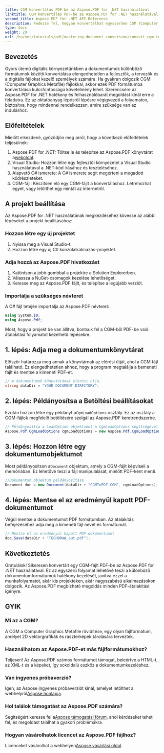 ```yaml
---
title: CGM konvertálás PDF-be az Aspose.PDF for .NET használatával
linktitle: CGM konvertálás PDF-be az Aspose.PDF for .NET használatával
second_title: Aspose.PDF for .NET API Reference
description: Fedezze fel, hogyan konvertálhat egyszerűen CGM (Computer Graphics Metafile) fájlokat PDF formátumba az Aspose.PDF for .NET segítségével. Tökéletes fejlesztőknek és tervezőknek egyaránt.
type: docs
weight: 20
url: /hu/net/tutorials/pdf/mastering-document-conversion/convert-cgm-to-pdf/
---
```

## Bevezetés

Gyors ütemű digitális környezetünkben a dokumentumok különböző formátumok közötti konvertálása elengedhetetlen a fejlesztők, a tervezők és a digitális fájlokat kezelő személyek számára. Ha gyakran dolgozik CGM (Computer Graphics Metafile) fájlokkal, akkor ezek PDF formátumba konvertálása kulcsfontosságú követelmény lehet. Szerencsére az Aspose.PDF for .NET hatékony és felhasználóbarát megoldást kínál erre a feladatra. Ez az oktatóanyag lépésről lépésre végigvezeti a folyamaton, biztosítva, hogy mindennel rendelkezzen, amire szüksége van az induláshoz.

## Előfeltételek

Mielőtt elkezdené, győződjön meg arról, hogy a következő előfeltételek teljesülnek:

1.  Aspose.PDF for .NET: Töltse le és telepítse az Aspose.PDF könyvtárat a[weboldal](https://releases.aspose.com/pdf/net/).
2. Visual Studio: Hozzon létre egy fejlesztői környezetet a Visual Studio használatával a .NET-kód írásához és teszteléséhez.
3. Alapvető C# ismerete: A C# ismerete segít megérteni a megadott kódrészleteket.
4. CGM-fájl: Készítsen elő egy CGM-fájlt a konvertáláshoz. Létrehozhat egyet, vagy letölthet egy mintát az internetről.

## A projekt beállítása

Az Aspose.PDF for .NET használatának megkezdéséhez kövesse az alábbi lépéseket a projekt beállításához:

### Hozzon létre egy új projektet

1. Nyissa meg a Visual Studio-t.
2. Hozzon létre egy új C# konzolalkalmazás-projektet.

### Adja hozzá az Aspose.PDF hivatkozást

1. Kattintson a jobb gombbal a projektre a Solution Explorerben.
2. Válassza a NuGet-csomagok kezelése lehetőséget.
3. Keresse meg az Aspose.PDF fájlt, és telepítse a legújabb verziót.

### Importálja a szükséges névteret

A C# fájl tetején importálja az Aspose.PDF névteret:

```csharp
using System.IO;
using Aspose.Pdf;
```

Most, hogy a projekt be van állítva, bontsuk fel a CGM-ből PDF-be való átalakítási folyamatot kezelhető lépésekre.

## 1. lépés: Adja meg a dokumentumkönyvtárat

Először határozza meg annak a könyvtárnak az elérési útját, ahol a CGM fájl található. Ez elengedhetetlen ahhoz, hogy a program megtalálja a bemeneti fájlt és mentse a kimeneti PDF-et.

```csharp
// A dokumentumok könyvtárának elérési útja.
string dataDir = "YOUR DOCUMENT DIRECTORY";
```

## 2. lépés: Példányosítsa a Betöltési beállításokat

 Ezután hozzon létre egy példányt a`CgmLoadOptions` osztály. Ez az osztály a CGM-fájlok megfelelő betöltésére szolgál az Aspose.PDF keretrendszerbe.

```csharp
// Példányosítsa a LoadOption objektumot a CgmLoadOptions segítségével
Aspose.Pdf.CgmLoadOptions cgmLoadOptions = new Aspose.Pdf.CgmLoadOptions();
```

## 3. lépés: Hozzon létre egy dokumentumobjektumot

 Most példányosítson a`Document` objektum, amely a CGM-fájlt képviseli a memóriában. Ez lehetővé teszi a fájl manipulálását, mielőtt PDF-ként menti.

```csharp
//Dokumentum objektum példányosítása
Document doc = new Document(dataDir + "CGMToPDF.CGM", cgmLoadOptions);
```

## 4. lépés: Mentse el az eredményül kapott PDF-dokumentumot

Végül mentse a dokumentumot PDF formátumban. Az átalakítás befejezéséhez adja meg a kimeneti fájl nevét és formátumát.

```csharp
// Mentse el az eredményül kapott PDF dokumentumot
doc.Save(dataDir + "TECHDRAW_out.pdf");
```

## Következtetés

Gratulálok! Sikeresen konvertált egy CGM-fájlt PDF-be az Aspose.PDF for .NET használatával. Ez az egyszerű folyamat lehetővé teszi a különböző dokumentumformátumok hatékony kezelését, javítva ezzel a munkafolyamatot, akár kis projekteken, akár nagyszabású alkalmazásokon dolgozik. Az Aspose.PDF megbízható megoldás minden PDF-átalakítási igényre.

## GYIK

### Mi az a CGM?

A CGM a Computer Graphics Metafile rövidítése, egy olyan fájlformátum, amelyet 2D vektorgrafikák és raszterképek tárolására terveztek.

### Használhatom az Aspose.PDF-et más fájlformátumokhoz?

Teljesen! Az Aspose.PDF számos formátumot támogat, beleértve a HTML-t, az XML-t és a képeket, így sokoldalú eszköz a dokumentumkezeléshez.

### Van ingyenes próbaverzió?

 Igen, az Aspose ingyenes próbaverziót kínál, amelyet letölthet a webhelyről[Aspose honlapja](https://releases.aspose.com/).

### Hol találok támogatást az Aspose.PDF számára?

 Segítségért keresse fel a[Aspose támogatási fórum](https://forum.aspose.com/c/pdf/10), ahol kérdéseket tehet fel, és megoldást találhat a gyakori problémákra.

### Hogyan vásárolhatok licencet az Aspose.PDF fájlhoz?

 Licenceket vásárolhat a webhelyen[Aspose vásárlási oldal](https://purchase.conholdate.com/buy).